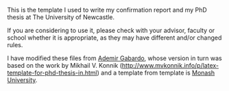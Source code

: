 This is the template I used to write my confirmation report and my PhD thesis at The University of Newcastle.

If you are considering to use it, please check with your advisor, faculty or school whether it is appropriate, as they may have different and/or changed rules.

I have modified these files from [Ademir Gabardo](https://github.com/agabardo/uon_latex_thesis_template), whose version in turn was based on the work by Mikhail V. Konnik (http://www.mvkonnik.info/p/latex-template-for-phd-thesis-in.html) and a template from template is [Monash University](http://www.csse.monash.edu.au/software/latex/).

